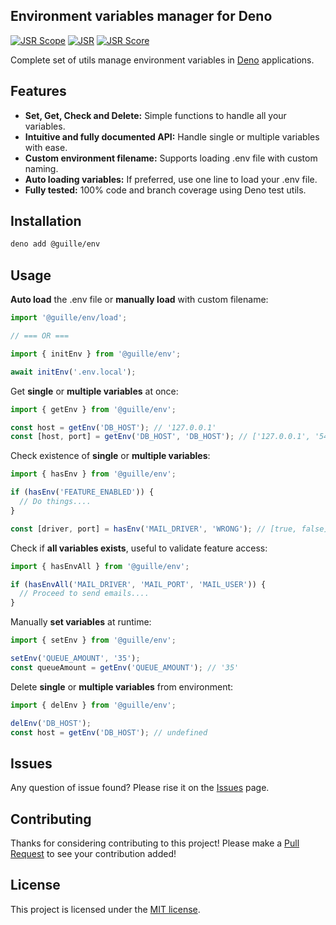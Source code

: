 ## Environment variables manager for Deno

[![JSR Scope](https://jsr.io/badges/@guille)](https://jsr.io/@guille)
[![JSR](https://jsr.io/badges/@guille/env)](https://jsr.io/@guille/env)
[![JSR Score](https://jsr.io/badges/@guille/env/score)](https://jsr.io/@guille/env/score)

Complete set of utils manage environment variables in [Deno](https://deno.com/) applications.

## Features

- **Set, Get, Check and Delete:** Simple functions to handle all your variables.
- **Intuitive and fully documented API:** Handle single or multiple variables with ease.
- **Custom environment filename:** Supports loading .env file with custom naming.
- **Auto loading variables:** If preferred, use one line to load your .env file.
- **Fully tested:** 100% code and branch coverage using Deno test utils.

## Installation

```bash
deno add @guille/env
```

## Usage

**Auto load** the .env file or **manually load** with custom filename:

```js
import '@guille/env/load';

// === OR ===

import { initEnv } from '@guille/env';

await initEnv('.env.local');
```

Get **single** or **multiple variables** at once:

```js
import { getEnv } from '@guille/env';

const host = getEnv('DB_HOST'); // '127.0.0.1'
const [host, port] = getEnv('DB_HOST', 'DB_HOST'); // ['127.0.0.1', '5432']
```

Check existence of **single** or **multiple variables**:

```js
import { hasEnv } from '@guille/env';

if (hasEnv('FEATURE_ENABLED')) {
  // Do things....
}

const [driver, port] = hasEnv('MAIL_DRIVER', 'WRONG'); // [true, false]
```

Check if **all variables exists**, useful to validate feature access:

```js
import { hasEnvAll } from '@guille/env';

if (hasEnvAll('MAIL_DRIVER', 'MAIL_PORT', 'MAIL_USER')) {
  // Proceed to send emails....
}
```

Manually **set variables** at runtime:

```js
import { setEnv } from '@guille/env';

setEnv('QUEUE_AMOUNT', '35');
const queueAmount = getEnv('QUEUE_AMOUNT'); // '35'
```

Delete **single** or **multiple variables** from environment:

```js
import { delEnv } from '@guille/env';

delEnv('DB_HOST');
const host = getEnv('DB_HOST'); // undefined
```

## Issues

Any question of issue found? Please rise it on the [Issues](https://github.com/guille/env/issues)
page.

## Contributing

Thanks for considering contributing to this project! Please make a
[Pull Request](https://github.com/guille/env/pulls) to see your contribution added!

## License

This project is licensed under the [MIT license](LICENSE).
